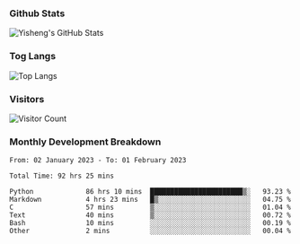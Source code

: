 ### Github Stats
![Yisheng's GitHub Stats](https://github-readme-stats-9qabuvhk1-gongyisheng.vercel.app/api?username=gongyisheng&count_private=true&show_icons=true)
### Tog Langs
![Top Langs](https://github-readme-stats-9qabuvhk1-gongyisheng.vercel.app/api/top-langs/?username=gongyisheng&layout=compact)
### Visitors
![Visitor Count](https://profile-counter.glitch.me/gongyisheng/count.svg)
### Monthly Development Breakdown
<!--START_SECTION:waka-->

```text
From: 02 January 2023 - To: 01 February 2023

Total Time: 92 hrs 25 mins

Python             86 hrs 10 mins  ███████████████████████▒░   93.23 %
Markdown           4 hrs 23 mins   █▒░░░░░░░░░░░░░░░░░░░░░░░   04.75 %
C                  57 mins         ▒░░░░░░░░░░░░░░░░░░░░░░░░   01.04 %
Text               40 mins         ▒░░░░░░░░░░░░░░░░░░░░░░░░   00.72 %
Bash               10 mins         ░░░░░░░░░░░░░░░░░░░░░░░░░   00.19 %
Other              2 mins          ░░░░░░░░░░░░░░░░░░░░░░░░░   00.04 %
```

<!--END_SECTION:waka-->
